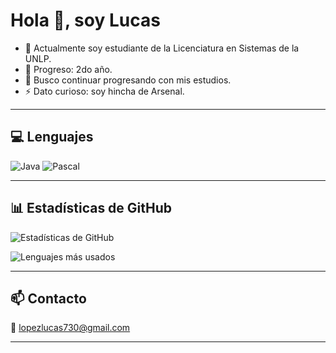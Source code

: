 # Hola 👋, soy Lucas

- 🔭 Actualmente soy estudiante de la Licenciatura en Sistemas de la UNLP.  
- 🌱 Progreso: 2do año.
- 👯 Busco continuar progresando con mis estudios.
- ⚡ Dato curioso: soy hincha de Arsenal.
  
---

## 💻 Lenguajes

![Java](https://img.shields.io/badge/Java-ED8B00?style=for-the-badge&logo=openjdk&logoColor=white)
![Pascal](https://img.shields.io/badge/Pascal-3366CC?style=for-the-badge&logoColor=white)

---

## 📊 Estadísticas de GitHub

![Estadísticas de GitHub](https://github-readme-stats.vercel.app/api?username=TUUSUARIO&show_icons=true&theme=tokyonight)  

![Lenguajes más usados](https://github-readme-stats.vercel.app/api/top-langs/?username=TUUSUARIO&layout=compact&theme=tokyonight)

---

## 📫 Contacto

📧 lopezlucas730@gmail.com  

---
